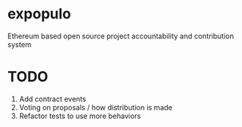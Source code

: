 # expopulo
Ethereum based open source project accountability and contribution system


# TODO
1. Add contract events
2. Voting on proposals / how distribution is made
3. Refactor tests to use more behaviors
